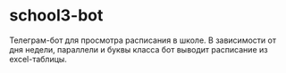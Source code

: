 # school3-bot

Телеграм-бот для просмотра расписания в школе.
В зависимости от дня недели, параллели и буквы класса бот выводит расписание из excel-таблицы. 

